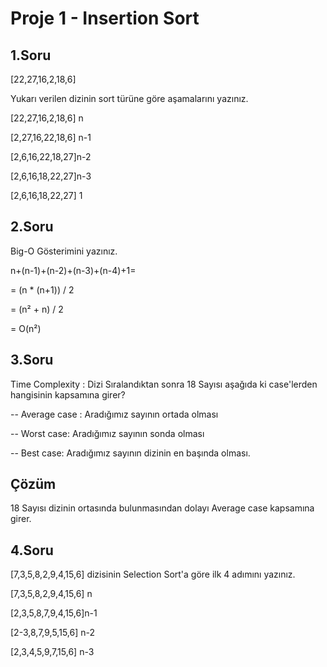 # Proje 1 - Insertion Sort

## 1.Soru
 [22,27,16,2,18,6]

 Yukarı verilen dizinin sort türüne göre aşamalarını yazınız.

[22,27,16,2,18,6] n

[2,27,16,22,18,6] n-1

[2,6,16,22,18,27]n-2

[2,6,16,18,22,27]n-3

 [2,6,16,18,22,27] 1

## 2.Soru
 Big-O Gösterimini yazınız.

n+(n-1)+(n-2)+(n-3)+(n-4)+1=

= (n * (n+1)) / 2

= (n² + n) / 2

= O(n²)

## 3.Soru
 Time Complexity : Dizi Sıralandıktan sonra 18 Sayısı aşağıda ki case'lerden hangisinin kapsamına girer?


-- Average case : Aradığımız sayının ortada olması

-- Worst case: Aradığımız sayının sonda olması

-- Best case: Aradığımız sayının dizinin en başında olması.

## Çözüm
18 Sayısı dizinin ortasında bulunmasından dolayı Average case kapsamına girer.

## 4.Soru
[7,3,5,8,2,9,4,15,6] dizisinin Selection Sort'a göre ilk 4 adımını yazınız.

[7,3,5,8,2,9,4,15,6] n

[2,3,5,8,7,9,4,15,6]n-1

[2-3,8,7,9,5,15,6] n-2

[2,3,4,5,9,7,15,6] n-3 

